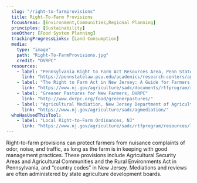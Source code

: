 ```yaml
---
  slug: "/right-to-farmprovisions"
  title: Right-To-Farm Provisions
  focusAreas: [Environment,Communities,Regional Planning]
  principles: [Sustainability]
  seeOther: [Food System Planning]
  trackingProgressLinks: [Land Consumption]
  media: 
    type: "image"
    path: "Right-To-FarmProvisions.jpg"
    credit: "DVRPC"
  resources: 
    - label: "Pennsylvania Right to Farm Act Resources Area, Penn State Law"
      link: "https://pennstatelaw.psu.edu/academics/research-centers/agricultural-law-resource-and-reference-center/resource-areas"
    - label: "The Right to Farm Act in New Jersey: A Guide for Farmers, Neighbors, and Municipalities"
      link: "https://www.nj.gov/agriculture/sadc/documents/rtfprogram/resources/guidebook.pdf"
    - label: "Greener Pastures for New Farmers, DVRPC"
      link: "http://www.dvrpc.org/food/greenerpastures/"
    - label: "Agricultural Mediation, New Jersey Department of Agriculture, State Agriculture Development Committee"
      link: "https://www.nj.gov/agriculture/sadc/agmediation/"
  whoHasUsedThisTool: 
    - label: "Local Right-to-Farm Ordinances, NJ"
      link: "https://www.nj.gov/agriculture/sadc/rtfprogram/resources/localordinances.html#gloucester"
---
```


Right-to-farm provisions can protect farmers from nuisance complaints of odor, noise, and traffic, as long as the farm is in keeping with good management practices. These provisions include Agricultural Security Areas and Agricultural Communities and the Rural Environments Act in Pennsylvania, and “country codes” in New Jersey. Mediations and reviews are often administered by state agriculture development boards.
